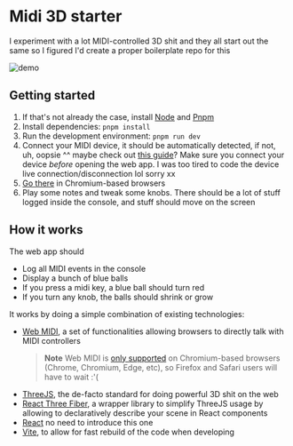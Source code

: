 # Midi 3D starter

I experiment with a lot MIDI-controlled 3D shit and they all start out the same so I figured I'd create a proper boilerplate repo for this

![demo](./demo.gif)

## Getting started

1. If that's not already the case, install [Node](https://nodejs.org/en/) and [Pnpm](https://pnpm.io/)
2. Install dependencies: `pnpm install`
3. Run the development environment: `pnpm run dev`
4. Connect your MIDI device, it should be automatically detected, if not, uh, oopsie ^^ maybe check out [this guide](https://web.dev/usb/)? Make sure you connect your device _before_ opening the web app. I was too tired to code the device live connection/disconnection lol sorry xx
5. [Go there](http://localhost:5173/) in Chromium-based browsers
6. Play some notes and tweak some knobs. There should be a lot of stuff logged inside the console, and stuff should move on the screen

## How it works

The web app should

- Log all MIDI events in the console
- Display a bunch of blue balls
- If you press a midi key, a blue ball should turn red
- If you turn any knob, the balls should shrink or grow

It works by doing a simple combination of existing technologies:

- [Web MIDI](https://developer.mozilla.org/en-US/docs/Web/API/Web_MIDI_API), a set of functionalities allowing browsers to directly talk with MIDI controllers
  > **Note**
  > Web MIDI is [only supported](https://developer.mozilla.org/en-US/docs/Web/API/Web_MIDI_API#browser_compatibility) on Chromium-based browsers (Chrome, Chromium, Edge, etc), so Firefox and Safari users will have to wait :'(
- [ThreeJS](https://threejs.org/), the de-facto standard for doing powerful 3D shit on the web
- [React Three Fiber](https://github.com/pmndrs/react-three-fiber), a wrapper library to simplify ThreeJS usage by allowing to declaratively describe your scene in React components
- [React](https://reactjs.org/) no need to introduce this one
- [Vite](https://vitejs.dev/), to allow for fast rebuild of the code when developing

